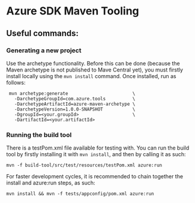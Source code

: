 # Azure SDK Maven Tooling

## Useful commands:

### Generating a new project

Use the archetype functionality. Before this can be done (because the Maven archetype is not published to Mave Central yet), you must firstly install locally using the `mvn install` command. Once installed, run as follows:

```shell
 mvn archetype:generate                        \
   -DarchetypeGroupId=com.azure.tools          \
   -DarchetypeArtifactId=azure-maven-archetype \
   -DarchetypeVersion=1.0.0-SNAPSHOT           \
   -DgroupId=<your.groupId>                    \
   -DartifactId=<your.artifactId>
```

### Running the build tool

There is a testPom.xml file available for testing with. You can run the build tool by firstly installing it with `mvn install`, and then by calling it as such:

```shell
mvn -f build-tool/src/test/resources/testPom.xml azure:run
```

For faster development cycles, it is recommended to chain together the install and azure:run steps, as such:

```shell
mvn install && mvn -f tests/appconfig/pom.xml azure:run
```
